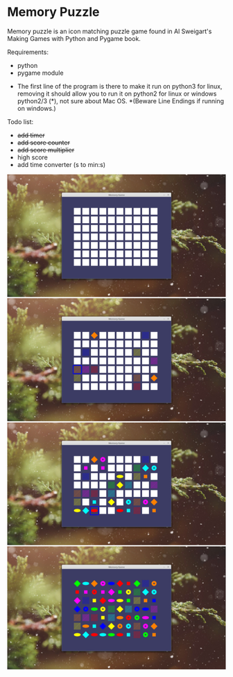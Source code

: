 # Memory Puzzle

Memory puzzle is an icon matching puzzle game found in Al Sweigart's Making Games with Python and Pygame book.

Requirements:
- python
- pygame module
* The first line of the program is there to make it run on python3 for linux, removing it should allow you to run it on python2 for
  linux or windows python2/3 (*), not sure about Mac OS. *(Beware Line Endings if running on windows.)

Todo list:
- ~~add timer~~
- ~~add score counter~~
- ~~add score multiplier~~
- high score
- add time converter (s to min:s)

![](https://github.com/SolaOmi/memorypuzzle/blob/master/mpfull.png)
![](https://github.com/SolaOmi/memorypuzzle/blob/master/mpsome.png)
![](https://github.com/SolaOmi/memorypuzzle/blob/master/mmhalf.png)
![](https://github.com/SolaOmi/memorypuzzle/blob/master/mpcomplete.png)
